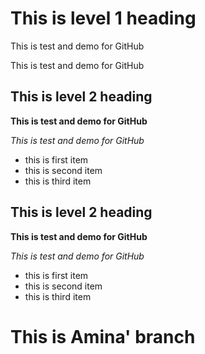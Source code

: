 # This is level 1 heading

This is test and demo for GitHub

This is test and demo for GitHub


## This is level 2 heading

**This is test and demo for GitHub**

_This is test and demo for GitHub_

- this is first item
- this is second item
- this is third item

## This is level 2 heading

**This is test and demo for GitHub**

_This is test and demo for GitHub_

- this is first item
- this is second item
- this is third item


# This is Amina' branch